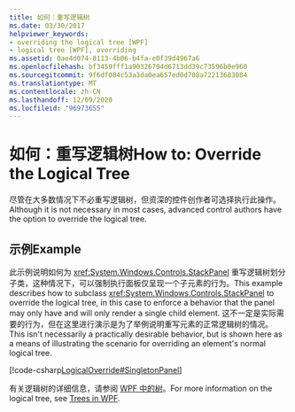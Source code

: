 ```yaml
---
title: 如何：重写逻辑树
ms.date: 03/30/2017
helpviewer_keywords:
- overriding the logical tree [WPF]
- logical tree [WPF], overriding
ms.assetid: 0ae4d074-8113-4b06-b4fa-e0f39d4967a6
ms.openlocfilehash: bf3459fff1a90326794d6713dd39c73596b0e960
ms.sourcegitcommit: 9f6df084c53a3da0ea657ed0d708a72213683084
ms.translationtype: MT
ms.contentlocale: zh-CN
ms.lasthandoff: 12/09/2020
ms.locfileid: "96973655"
---
```

# <a name="how-to-override-the-logical-tree"></a><span data-ttu-id="55d62-102">如何：重写逻辑树</span><span class="sxs-lookup"><span data-stu-id="55d62-102">How to: Override the Logical Tree</span></span>
<span data-ttu-id="55d62-103">尽管在大多数情况下不必重写逻辑树，但资深的控件创作者可选择执行此操作。</span><span class="sxs-lookup"><span data-stu-id="55d62-103">Although it is not necessary in most cases, advanced control authors have the option to override the logical tree.</span></span>  
  
## <a name="example"></a><span data-ttu-id="55d62-104">示例</span><span class="sxs-lookup"><span data-stu-id="55d62-104">Example</span></span>  
 <span data-ttu-id="55d62-105">此示例说明如何为 <xref:System.Windows.Controls.StackPanel> 重写逻辑树划分子类，这种情况下，可以强制执行面板仅呈现一个子元素的行为。</span><span class="sxs-lookup"><span data-stu-id="55d62-105">This example describes how to subclass <xref:System.Windows.Controls.StackPanel> to override the logical tree, in this case to enforce a behavior that the panel may only have and will only render a single child element.</span></span> <span data-ttu-id="55d62-106">这不一定是实际需要的行为，但在这里进行演示是为了举例说明重写元素的正常逻辑树的情况。</span><span class="sxs-lookup"><span data-stu-id="55d62-106">This isn't necessarily a practically desirable behavior, but is shown here as a means of illustrating the scenario for overriding an element's normal logical tree.</span></span>  
  
 [!code-csharp[LogicalOverride#SingletonPanel](~/samples/snippets/csharp/VS_Snippets_Wpf/LogicalOverride/CSharp/SDKSampleLibrary/class1.cs#singletonpanel)]  
  
 <span data-ttu-id="55d62-107">有关逻辑树的详细信息，请参阅 [WPF 中的树](trees-in-wpf.md)。</span><span class="sxs-lookup"><span data-stu-id="55d62-107">For more information on the logical tree, see [Trees in WPF](trees-in-wpf.md).</span></span>

